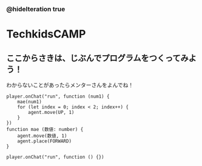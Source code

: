 ### @hideIteration true
# TechkidsCAMP

## ここからさきは、じぶんでプログラムをつくってみよう！
わからないことがあったらメンターさんをよんでね！

```ghost
player.onChat("run", function (num1) {
    mae(num1)
    for (let index = 0; index < 2; index++) {
        agent.move(UP, 1)
    }
})
function mae (数値: number) {
    agent.move(数値, 1)
    agent.place(FORWARD)
}

```

```template
player.onChat("run", function () {})

```